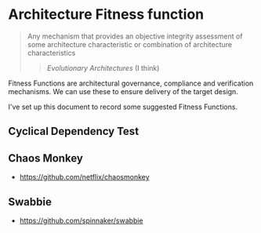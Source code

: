# Architecture Fitness function
> Any mechanism that provides an objective integrity assessment of some architecture characteristic or combination of architecture characteristics
>> *Evolutionary Architectures* (I think)

Fitness Functions are architectural governance, compliance and verification mechanisms. We can use these to ensure delivery of the target design.

I've set up this document to record some suggested Fitness Functions.

## Cyclical Dependency Test

## Chaos Monkey
* https://github.com/netflix/chaosmonkey

## Swabbie
* https://github.com/spinnaker/swabbie

